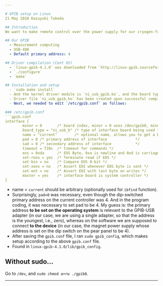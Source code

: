 ```yaml
---

# GPIB setup on Linux
21 May 2018 Kazuyuki Takeda

## Introduction
We want to make remote control over the power supply for our cryogen-free superconducting magnet (SMS80C, Cryogenics) on the console software of Opencore NMR 2. I have attempted to program on Windows for a while, but never succeeded, and gave up. Now I decided to program on Linux.

## Our GPIB
  - Measurement computing
  - USB-488
  - Default primary address: 4

## Driver compilation (Cent OS)
  - `linux-gpib-4.1.0` was downloaded from `http://linux-gpib.sourceforge.net` and extracted in an arbitrary working directory.
  - `./configure`
  - `make`

## Installation and setup
  - `sudo make install`
  - And the kernel driver module is `ni_usb_gpib.ko`, and the board type, to be described in `/etc/gpib.conf`, is `ni_usb_b`.
  - Driver file `ni_usb_gpib.ko` has been created upon successful compilation. To install, I went into the directory that contains it and ran `sudo modprobe ni_usb_gpib`. To verify the driver has really been installed, I checked with `lsmod | grep gpib`.
  - Next, we needed to edit `/etc/gpib.conf` as follows:

### /etc/gpib.conf
```gpib.conf
interface {
        minor = 0       /* board index, minor = 0 uses /dev/gpib0, minor = 1 uses /dev/gpib1, etc. */
        board_type = "ni_usb_b" /* type of interface board being used */
        name = "current"        /* optional name, allows you to get a board descriptor using ibfind() */
        pad = 0 /* primary address of interface             */
        sad = 0 /* secondary address of interface           */
        timeout = T10s  /* timeout for commands */
        eos = 0xda      /* EOS Byte, 0xa is newline and 0xd is carriage return */
        set-reos = yes  /* Terminate read if EOS */
        set-bin = no    /* Compare EOS 8-bit */
        set-xeos = no   /* Assert EOI whenever EOS byte is sent */
        set-eot = no    /* Assert EOI with last byte on writes */
        master = yes    /* interface board is system controller */
}
```
 - name = `current` should be arbitrary (optionally used for `ibfind` function).
 - Surprisingly, `pad=0` was necessary, even though the dip-switched primary address on the current controller was 4. And in the program coding, it was necessary to set pad to be 4. My guess is: the primary address **to be set on the operating system** is relevant to the GPIB-USB adapter (in our case, we are using a single adapter, so that the address is the youngest, i.e., zero), whereas on the software we are supposed to connect **to the device** (in our case, the magnet power supply whose address is set on the dip switch on the pear panel to be 4).
 - After saving the `gpib.conf` file, I ran `sudo gpib_config`, which makes setup according to the above `gpib.conf` file.
 - Found in `linux-gpib-4.1.0/lib/gpib_config`.

## Without sudo...
Go to `/dev`, and `sudo chmod a+rw ./gpib0`.

---
```


